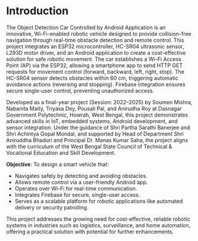 # Introduction

The Object Detection Car Controlled by Android Application is an innovative, Wi-Fi-enabled robotic vehicle designed to provide collision-free navigation through real-time obstacle detection and remote control. This project integrates an ESP32 microcontroller, HC-SR04 ultrasonic sensor, L293D motor driver, and an Android application to create a cost-effective solution for safe robotic movement. The car establishes a Wi-Fi Access Point (AP) via the ESP32, allowing a smartphone app to send HTTP GET requests for movement control (forward, backward, left, right, stop). The HC-SR04 sensor detects obstacles within 60 cm, triggering automatic avoidance actions (reversing and stopping). Firebase integration ensures secure single-user control, preventing unauthorized access.

Developed as a final-year project (Session: 2022–2025) by Soumen Mishra, Nabanita Maity, Triyasa Dey, Pousali Pal, and Anirudha Roy at Dasnagar Government Polytechnic, Howrah, West Bengal, this project demonstrates advanced skills in IoT, embedded systems, Android development, and sensor integration. Under the guidance of Shri Partha Sarathi Banerjee and Shri Achintya Gopal Mondal, and supported by Head of Department Shri Aniruddha Bhaduri and Principal Dr. Manas Kumar Saha, the project aligns with the curriculum of the West Bengal State Council of Technical & Vocational Education and Skill Development.

**Objective**: To design a smart vehicle that:
- Navigates safely by detecting and avoiding obstacles.
- Allows remote control via a user-friendly Android app.
- Operates over Wi-Fi for real-time communication.
- Integrates Firebase for secure, single-user access.
- Serves as a scalable platform for robotic applications like automated delivery or security patrolling.

This project addresses the growing need for cost-effective, reliable robotic systems in industries such as logistics, surveillance, and home automation, offering a practical solution with potential for further enhancements.